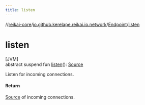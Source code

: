```yaml
---
title: listen
---
```

//[reikai-core](../../../index.html)/[io.github.kerelape.reikai.io.network](../index.html)/[Endpoint](index.html)/[listen](listen.html)



# listen



[JVM]\
abstract suspend fun [listen](listen.html)(): [Source](../../io.github.kerelape.reikai.io/-source/index.html)



Listen for incoming connections.



#### Return



[Source](../../io.github.kerelape.reikai.io/-source/index.html) of incoming connections.




